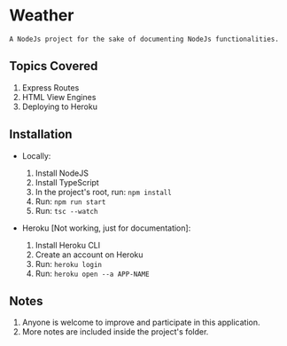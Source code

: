 # Weather
    A NodeJs project for the sake of documenting NodeJs functionalities.

## Topics Covered
1. Express Routes
2. HTML View Engines
3. Deploying to Heroku

## Installation
- Locally: 
    1. Install NodeJS
    2. Install TypeScript
    3. In the project's root, run: ```npm install```
    4. Run: ```npm run start```
    5. Run: ```tsc --watch```

- Heroku [Not working, just for documentation]:
    1. Install Heroku CLI
    2. Create an account on Heroku
    3. Run: ```heroku login```
    4. Run: ```heroku open --a APP-NAME```

## Notes
1. Anyone is welcome to improve and participate in this application.
2. More notes are included inside the project's folder.
